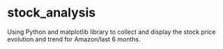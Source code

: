 # stock_analysis
Using Python and matplotlib library to collect and display the stock price evolution and trend for Amazon/last 6 months.

